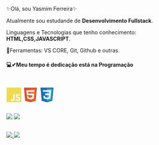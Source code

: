 ✨Olá, sou Yasmim Ferreira✨

Atualmente sou estudande de **Desenvolvimento Fullstack**.

Linguagens e Tecnologias que tenho conhecimento:
**HTML,CSS,JAVASCRIPT**.

📌Ferramentas: VS CORE, Git, Github e outras.
  
   #### 💻✔Meu tempo é dedicação está na Programação
  
 ##
 
<div style="display:inline_block"><br>
  <img align="center" alt="Yasmim-Js" height="40" width="40" src="https://raw.githubusercontent.com/devicons/devicon/master/icons/javascript/javascript-plain.svg">
  <img align="center" alt="Yasmim-HTML" height="40" width="40" src="https://raw.githubusercontent.com/devicons/devicon/master/icons/html5/html5-original.svg">
  <img align="center" alt="Yasmim-CSS" height="40" width="40" src="https://raw.githubusercontent.com/devicons/devicon/master/icons/css3/css3-original.svg">
 
</div>

##
  
  
<div>
  <a href = "mailto:yasmimferreiracost@gmail.com"><img src="https://img.shields.io/badge/-Gmail-%23333?style=for-the-badge&logo=gmail&logoColor=white" target="_blank"></a>
  <a href="https://www.linkedin.com/in/yasmim-ferreira-costa-186852229/" target="_blank"><img src="https://img.shields.io/badge/-LinkedIn-%230077B5?style=for-the-badge&logo=linkedin&logoColor=white" target="_blank"></a>
  </div>
  
  ##
  
<div style="display: inline_block">
  <a href="https://github.com/yasmimferreir">
  <img height="120em" src="https://github-readme-stats.vercel.app/api?username=yasmimferreir&show_icons=true&theme=dracula&include_all_commits=true&count_private=true"/>
  <img height="120em" src="https://github-readme-stats.vercel.app/api/top-langs/?username=yasmimferreir&layout=compact&langs_count=7&theme=dracula"/>
</div>





